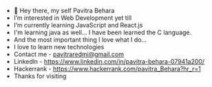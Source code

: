 - 👋 Hey there, my self Pavitra Behara
-  I’m interested in Web Development yet till
-  I’m currently learning JavaScript and React.js
-  I'm learning java as well... I have been learned the C language.
-  And the most important thing I love what I do...
-  I love to learn new technologies
-  Contact me - pavitraredmi@gmail.com
-  Linkedln - https://www.linkedin.com/in/pavitra-behara-07941a200/
-  Hackerrank - https://www.hackerrank.com/pavitra_Behara?hr_r=1
-  Thanks for visiting

<!---
Pavitra554/Pavitra554 is a ✨ special ✨ repository because its `README.md` (this file) appears on your GitHub profile.
You can click the Preview link to take a look at your changes.
--->
